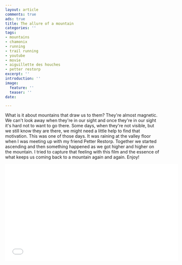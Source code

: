 ```yaml
---
layout: article
comments: true
ads: true
title: The allure of a mountain
categories: ''
tags:
- mountains
- chamonix
- running
- trail running
- youtube
- movie
- aiguillette des houches
- petter restorp
excerpt: ''
introduction: ''
image:
  feature: ''
  teaser: ''
date: 

---
```

What is it about mountains that draw us to them? They're almost magnetic. We can't look away when they're in our sight and once they're in our sight it's hard not to want to go there. Some days, when they're not visible, but we still know they are there, we might need a little help to find that motivation. This was one of those days. It was raining at the valley floor when I was meeting up with my friend Petter Restorp. Together we started ascending and then something happened as we got higher and higher on the mountain. I tried to capture that feeling with this film and the essence of what keeps us coming back to a mountain again and again. Enjoy!

<iframe width="560" height="315" src="[https://www.youtube.com/embed/t7f_mEfgOgI](https://www.youtube.com/embed/t7f_mEfgOgI "https://www.youtube.com/embed/t7f_mEfgOgI")" title="YouTube video player" frameborder="0" allow="accelerometer; autoplay; clipboard-write; encrypted-media; gyroscope; picture-in-picture" allowfullscreen></iframe>